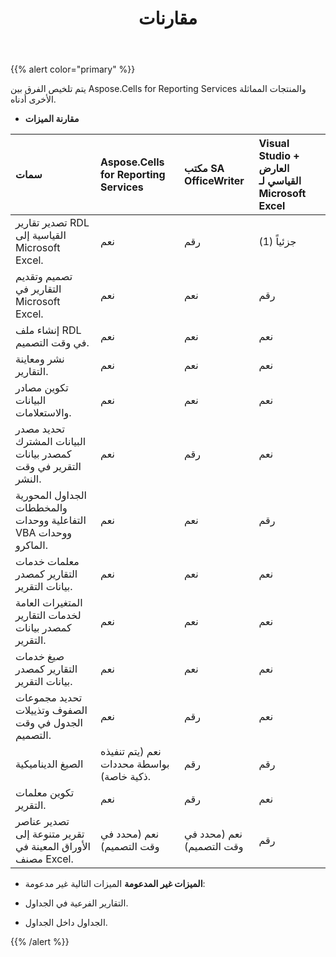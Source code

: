 ﻿---
title: مقارنات
type: docs
weight: 50
url: /ar/reportingservices/comparisons/
---
{{% alert color="primary" %}} 

 يتم تلخيص الفرق بين Aspose.Cells for Reporting Services والمنتجات المماثلة الأخرى أدناه.
- **مقارنة الميزات**

|**سمات** |**Aspose.Cells for Reporting Services** |**مكتب SA OfficeWriter** |**Visual Studio + العارض القياسي لـ Microsoft Excel** |
|:- |:- |:- |:- |
| تصدير تقارير RDL القياسية إلى Microsoft Excel.| نعم| رقم| جزئياً (1)|
| تصميم وتقديم التقارير في Microsoft Excel.| نعم| نعم| رقم|
| إنشاء ملف RDL في وقت التصميم.| نعم| نعم| نعم|
| نشر ومعاينة التقارير.| نعم| نعم| نعم|
| تكوين مصادر البيانات والاستعلامات.| نعم| نعم| نعم|
| تحديد مصدر البيانات المشترك كمصدر بيانات التقرير في وقت النشر.| نعم| رقم| نعم|
| الجداول المحورية والمخططات التفاعلية ووحدات VBA ووحدات الماكرو.| نعم| نعم| رقم|
| معلمات خدمات التقارير كمصدر بيانات التقرير.| نعم| نعم| نعم|
| المتغيرات العامة لخدمات التقارير كمصدر بيانات التقرير.| نعم| نعم| نعم|
| صيغ خدمات التقارير كمصدر بيانات التقرير.| نعم| نعم| نعم|
| تحديد مجموعات الصفوف وتذييلات الجدول في وقت التصميم.| نعم| رقم| نعم|
| الصيغ الديناميكية| نعم (يتم تنفيذه بواسطة محددات ذكية خاصة).| رقم| رقم|
|تكوين معلمات التقرير.| نعم| رقم| نعم|
| تصدير عناصر تقرير متنوعة إلى الأوراق المعينة في مصنف Excel.| نعم (محدد في وقت التصميم)| نعم (محدد في وقت التصميم)| رقم|
- **الميزات غير المدعومة**
الميزات التالية غير مدعومة:

- التقارير الفرعية في الجداول.
- الجداول داخل الجداول.

{{% /alert %}}
